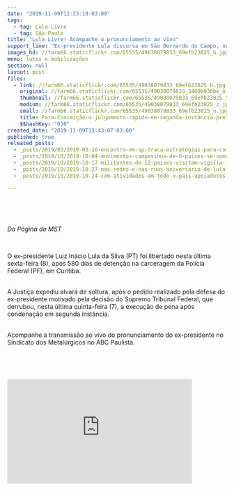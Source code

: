 ```yaml
---
date: "2019-11-09T12:23:18-03:00"
tags:
  - tag: Lula-Livre
  - tag: São-Paulo
title: "Lula Livre! Acompanhe o pronunciamento ao vivo"
support_line: "Ex-presidente Lula discursa em São Bernardo do Campo, no Sindicato dos Metalúrgicos no ABC Paulista"
images_hd: //farm66.staticflickr.com/65535/49038079833_69efb23825_b.jpg
menu: lutas e mobilizações
section: null
layout: post
files:
  - link: //farm66.staticflickr.com/65535/49038079833_69efb23825_b.jpg
    original: //farm66.staticflickr.com/65535/49038079833_3400b036be_o.jpg
    thumbnail: //farm66.staticflickr.com/65535/49038079833_69efb23825_t.jpg
    medium: //farm66.staticflickr.com/65535/49038079833_69efb23825_z.jpg
    small: //farm66.staticflickr.com/65535/49038079833_69efb23825_n.jpg
    title: Para-Conceição-o-julgamento-rápido-em-segunda-instância-pretende-impedir-que-Lula-dispute-as-eleições-em-2018__midianinja-on-Visualhunt.com-CC-BY-SA.jpg
    $$hashKey: "030"
created_date: "2019-11-09T13:43:07-03:00"
published: true
releated_posts:
  - _posts/2019/03/2019-03-16-encontro-em-sp-traca-estrategias-para-comites-lula-livre-leia-carta-do-ex-presidente.md
  - _posts/2019/10/2019-10-04-movimentos-campesinos-de-6-paises-se-somam-aos-atos-por-soberania-em-curitiba.md
  - _posts/2019/10/2019-10-17-militantes-de-12-paises-visitam-vigilia-lula-livre-e-ocupacao-29-de-marco-em-curitiba.md
  - _posts/2019/10/2019-10-27-nas-redes-e-nas-ruas-aniversario-de-lula-mobiliza-milhares-no-brasil-e-exterior.md
  - _posts/2019/10/2019-10-24-com-atividades-em-todo-o-pais-apoiadores-de-lula-exigem-sua-liberdade.md

---
```

<p>&nbsp;</p>

<p>&nbsp;</p>

<p><em>Da P&aacute;gina do MST</em></p>

<p>&nbsp;</p>

<p>O ex-presidente Luiz In&aacute;cio Lula da Silva (PT) foi libertado nesta &uacute;ltima sexta-feira (8), ap&oacute;s 580 dias de deten&ccedil;&atilde;o na carceragem da Pol&iacute;cia Federal (PF), em Curitiba.</p>

<p><br />
A Justi&ccedil;a expediu alvar&aacute; de soltura, ap&oacute;s o pedido realizado pela defesa do ex-presidente motivado pela decis&atilde;o do Supremo Tribunal Federal, que derrubou, nesta &uacute;ltima quinta-feira (7), a execu&ccedil;&atilde;o de pena ap&oacute;s condena&ccedil;&atilde;o em segunda inst&acirc;ncia.</p>

<p><br />
Acompanhe a transmiss&atilde;o ao vivo do pronunciamento do ex-presidente no Sindicato dos Metal&uacute;rgicos no ABC Paulista.</p>

<p>&nbsp;</p>

<p>&nbsp;</p>

<p><iframe allow="accelerometer; autoplay; encrypted-media; gyroscope; picture-in-picture" allowfullscreen="" frameborder="0" height="240" src="https://www.youtube.com/embed/J6z4QbkLxBg" width="424"></iframe></p>
